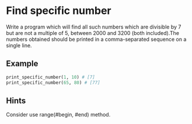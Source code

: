 # Find specific number
Write a program which will find all such numbers which are divisible by 7 but are not a multiple of 5, between 2000 and 3200 (both included).The numbers obtained should be printed in a comma-separated sequence on a single line.

## Example
```py
print_specific_number(1, 10) # [7]
print_specific_number(65, 80) # [77]
```

## Hints
Consider use range(#begin, #end) method.
